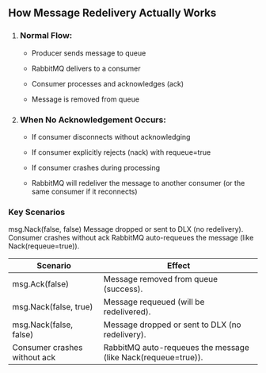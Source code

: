 ## How Message Redelivery Actually Works
1. ### Normal Flow:
   - Producer sends message to queue

   - RabbitMQ delivers to a consumer

   - Consumer processes and acknowledges (ack)

    - Message is removed from queue

2. ### When No Acknowledgement Occurs:
   - If consumer disconnects without acknowledging

   - If consumer explicitly rejects (nack) with requeue=true

   - If consumer crashes during processing

   - RabbitMQ will redeliver the message to another consumer (or the same consumer if it reconnects)

### Key Scenarios
     

	
	
msg.Nack(false, false)	Message dropped or sent to DLX (no redelivery).
Consumer crashes without ack	RabbitMQ auto-requeues the message (like Nack(requeue=true)).

| Scenario       | Effect |
|----------------| ----- |
| msg.Ack(false) | 	Message removed from queue (success). |
| msg.Nack(false, true) | Message requeued (will be redelivered).  |
| msg.Nack(false, false)               |Message dropped or sent to DLX (no redelivery).|
| Consumer crashes without ack               |RabbitMQ auto-requeues the message (like Nack(requeue=true)).|